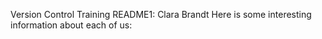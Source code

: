 Version Control Training README1: Clara Brandt
Here is some interesting information about each of us: